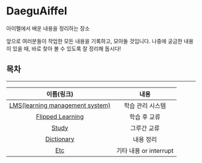 # DaeguAiffel

아이펠에서 배운 내용을 정리하는 장소

앞으로 여러분들이 작업한 모든 내용을 기록하고, 모아둘 것입니다. 나중에 궁금한 내용이 있을 때, 바로 찾아 볼 수 있도록 잘 정리해 둡시다!

## 목차

***

|이름(링크)|내용|
|:-------:|:--:|
|[LMS(learning management system)](Lms)|학습 관리 시스템|
|[Flipped Learning](FlippedLearning)|학습 후 교류|
|[Study](Study)|그루간 교류|
|[Dictionary](Dictionary)|내용 정리|
|[Etc](Etc)|기타 내용 or interrupt|
